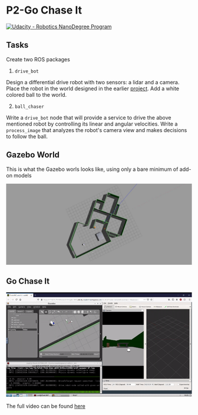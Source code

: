 # P2-Go Chase It

[![Udacity - Robotics NanoDegree Program](https://s3-us-west-1.amazonaws.com/udacity-robotics/Extra+Images/RoboND_flag.png)](https://www.udacity.com/robotics)

## Tasks

Create two ROS packages

1. `drive_bot`
	
Design a differential drive robot with two sensors: a lidar and a camera. Place the robot in the world designed in the earlier [project](https://github.com/jsaurabh/P1-Build-My-World). Add a white colored ball to the world.

2. `ball_chaser`

Write a `drive_bot` node that will provide a service to drive the above mentioned robot by controlling its linear and angular velocities. Write a `process_image` that analyzes the robot's camera view and makes decisions to follow the ball.

## Gazebo World

This is what the Gazebo worls looks like, using only a bare minimum of add-on models

![](assets/world-top.jpg)

## Go Chase It

![](assets/go-chase-it.gif)

The full video can be found [here](assets/go-chase-it.mp4)
